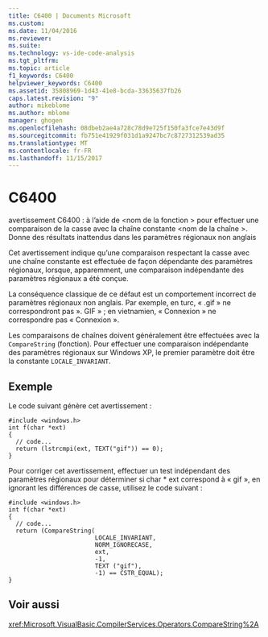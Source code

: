 ```yaml
---
title: C6400 | Documents Microsoft
ms.custom: 
ms.date: 11/04/2016
ms.reviewer: 
ms.suite: 
ms.technology: vs-ide-code-analysis
ms.tgt_pltfrm: 
ms.topic: article
f1_keywords: C6400
helpviewer_keywords: C6400
ms.assetid: 35808969-1d43-41e8-bcda-33635637fb26
caps.latest.revision: "9"
author: mikeblome
ms.author: mblome
manager: ghogen
ms.openlocfilehash: 08dbeb2ae4a728c78d9e725f150fa3fce7e43d9f
ms.sourcegitcommit: fb751e41929f031d1a9247bc7c8727312539ad35
ms.translationtype: MT
ms.contentlocale: fr-FR
ms.lasthandoff: 11/15/2017
---
```

# <a name="c6400"></a>C6400
avertissement C6400 : à l’aide de \<nom de la fonction > pour effectuer une comparaison de la casse avec la chaîne constante \<nom de la chaîne >. Donne des résultats inattendus dans les paramètres régionaux non anglais  
  
 Cet avertissement indique qu’une comparaison respectant la casse avec une chaîne constante est effectuée de façon dépendante des paramètres régionaux, lorsque, apparemment, une comparaison indépendante des paramètres régionaux a été conçue.  
  
 La conséquence classique de ce défaut est un comportement incorrect de paramètres régionaux non anglais. Par exemple, en turc, « .gif » ne correspondront pas ». GIF » ; en vietnamien, « Connexion » ne correspondre pas « Connexion ».  
  
 Les comparaisons de chaînes doivent généralement être effectuées avec la `CompareString` (fonction). Pour effectuer une comparaison indépendante des paramètres régionaux sur Windows XP, le premier paramètre doit être la constante `LOCALE_INVARIANT`.  
  
## <a name="example"></a>Exemple  
 Le code suivant génère cet avertissement :  
  
```  
#include <windows.h>  
int f(char *ext)  
{  
  // code...  
  return (lstrcmpi(ext, TEXT("gif")) == 0);  
}  
```  
  
 Pour corriger cet avertissement, effectuer un test indépendant des paramètres régionaux pour déterminer si char * ext correspond à « gif », en ignorant les différences de casse, utilisez le code suivant :  
  
```  
#include <windows.h>  
int f(char *ext)  
{  
  // code...  
  return (CompareString(  
                        LOCALE_INVARIANT,  
                        NORM_IGNORECASE,   
                        ext,  
                        -1,  
                        TEXT ("gif"),  
                        -1) == CSTR_EQUAL);  
}  
```  
  
## <a name="see-also"></a>Voir aussi  
 <xref:Microsoft.VisualBasic.CompilerServices.Operators.CompareString%2A>